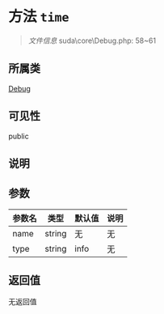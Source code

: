 # 方法 `time`

> *文件信息* suda\core\Debug.php: 58~61

## 所属类 

[Debug](../Debug.md)

## 可见性

public

## 说明



## 参数


| 参数名 | 类型 | 默认值 | 说明 |
|--------|-----|-------|-------|
| name |  string | 无 | 无 |
| type |  string | info | 无 |



## 返回值

无返回值
